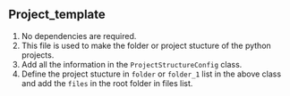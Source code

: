 ## Project_template 
1. No dependencies are required.
3. This file is used to make the folder or project stucture of the python projects.
4. Add all the information in the `ProjectStructureConfig` class.
5. Define the project stucture in `folder` or `folder_1` list in the above class and add the `files` in the root folder in files list. 